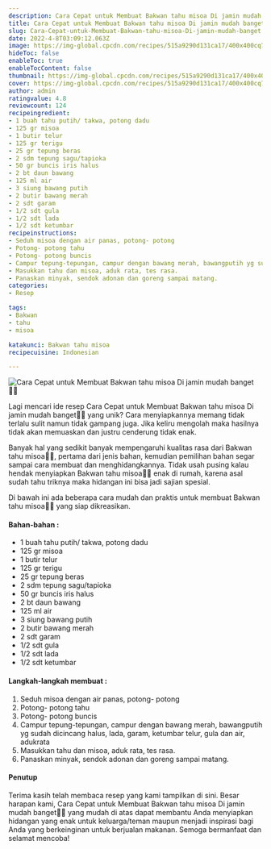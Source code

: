 ```yaml
---
description: Cara Cepat untuk Membuat Bakwan tahu misoa Di jamin mudah banget"
title: Cara Cepat untuk Membuat Bakwan tahu misoa Di jamin mudah banget
slug: Cara-Cepat-untuk-Membuat-Bakwan-tahu-misoa-Di-jamin-mudah-banget
date: 2022-4-8T03:09:12.063Z
image: https://img-global.cpcdn.com/recipes/515a9290d131ca17/400x400cq70/photo.jpg
hideToc: false
enableToc: true
enableTocContent: false
thumbnail: https://img-global.cpcdn.com/recipes/515a9290d131ca17/400x400cq70/photo.jpg
cover: https://img-global.cpcdn.com/recipes/515a9290d131ca17/400x400cq70/photo.jpg
author: admin
ratingvalue: 4.8
reviewcount: 124
recipeingredient:
- 1 buah tahu putih/ takwa, potong dadu
- 125 gr misoa
- 1 butir telur
- 125 gr terigu
- 25 gr tepung beras
- 2 sdm tepung sagu/tapioka
- 50 gr buncis iris halus
- 2 bt daun bawang
- 125 ml air
- 3 siung bawang putih
- 2 butir bawang merah
- 2 sdt garam
- 1/2 sdt gula
- 1/2 sdt lada
- 1/2 sdt ketumbar
recipeinstructions:
- Seduh misoa dengan air panas, potong- potong
- Potong- potong tahu
- Potong- potong buncis
- Campur tepung-tepungan, campur dengan bawang merah, bawangputih yg sudah dicincang halus, lada, garam, ketumbar telur, gula dan air, adukrata
- Masukkan tahu dan misoa, aduk rata, tes rasa.
- Panaskan minyak, sendok adonan dan goreng sampai matang.
categories:
- Resep

tags:
- Bakwan
- tahu
- misoa

katakunci: Bakwan tahu misoa
recipecuisine: Indonesian

---
```


![Cara Cepat untuk Membuat Bakwan tahu misoa Di jamin mudah banget👩‍🍳](https://img-global.cpcdn.com/recipes/515a9290d131ca17/400x400cq70/photo.jpg)

Lagi mencari ide resep Cara Cepat untuk Membuat Bakwan tahu misoa Di jamin mudah banget👩‍🍳 yang unik? Cara menyiapkannya memang tidak terlalu sulit namun tidak gampang juga. Jika keliru mengolah maka hasilnya tidak akan memuaskan dan justru cenderung tidak enak.

Banyak hal yang sedikit banyak mempengaruhi kualitas rasa dari Bakwan tahu misoa👩‍🍳, pertama dari jenis bahan, kemudian pemilihan bahan segar sampai cara membuat dan menghidangkannya. Tidak usah pusing kalau hendak menyiapkan Bakwan tahu misoa👩‍🍳 enak di rumah, karena asal sudah tahu triknya maka hidangan ini bisa jadi sajian spesial.

Di bawah ini ada beberapa cara mudah dan praktis untuk membuat Bakwan tahu misoa👩‍🍳 yang siap dikreasikan.

<!--inarticleads1-->

#### Bahan-bahan :

- 1 buah tahu putih/ takwa, potong dadu
- 125 gr misoa
- 1 butir telur
- 125 gr terigu
- 25 gr tepung beras
- 2 sdm tepung sagu/tapioka
- 50 gr buncis iris halus
- 2 bt daun bawang
- 125 ml air
- 3 siung bawang putih
- 2 butir bawang merah
- 2 sdt garam
- 1/2 sdt gula
- 1/2 sdt lada
- 1/2 sdt ketumbar

<!--inarticleads2-->

#### Langkah-langkah membuat :

1. Seduh misoa dengan air panas, potong- potong
1. Potong- potong tahu
1. Potong- potong buncis
1. Campur tepung-tepungan, campur dengan bawang merah, bawangputih yg sudah dicincang halus, lada, garam, ketumbar telur, gula dan air, adukrata
1. Masukkan tahu dan misoa, aduk rata, tes rasa.
1. Panaskan minyak, sendok adonan dan goreng sampai matang.

#### Penutup

Terima kasih telah membaca resep yang kami tampilkan di sini. Besar harapan kami, Cara Cepat untuk Membuat Bakwan tahu misoa Di jamin mudah banget👩‍🍳 yang mudah di atas dapat membantu Anda menyiapkan hidangan yang enak untuk keluarga/teman maupun menjadi inspirasi bagi Anda yang berkeinginan untuk berjualan makanan. Semoga bermanfaat dan selamat mencoba!